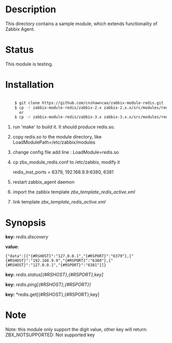 Description
===========

This directory contains a sample module, which extends functionality of Zabbix Agent. 

Status
======

This module is testing.

Installation
============

```bash

	$ git clone https://github.com/cnshawncao/zabbix-module-redis.git
	$ cp -r zabbix-module-redis/zabbix-2.x zabbix-2.x.x/src/modules/redis	# zabbix-2.x.x is zabbix version
	  or
	$ cp -r zabbix-module-redis/zabbix-3.x zabbix-3.x.x/src/modules/redis	# zabbix-3.x.x is zabbix version
```

1. run 'make' to build it. It should produce redis.so.

1. copy redis.so to the module directory, like LoadModulePath=/etc/zabbix/modules

1. change config file add line : LoadModule=redis.so

1. cp zbx_module_redis.conf to /etc/zabbix, modify it

    redis_inst_ports = 6379, 192.168.9.9:6380, 6381 

1. restart zabbix_agent daemon

1. import the zabbix template *zbx_template_redis_active.xml*

1. link template *zbx_template_redis_active.xml*

Synopsis
========

**key:** *redis.discovery*

**value:**

    {"data":[{"{#RSHOST}":"127.0.0.1","{#RSPORT}":"6379"},{"{#RSHOST}":"192.168.9.9","{#RSPORT}":"6380"},{"{#RSHOST}":"127.0.0.1","{#RSPORT}":"6381"}]}
    
**key:** *redis.status[{#RSHOST},{#RSPORT},key]*

**key:** *redis.ping[{#RSHOST},{#RSPORT}]*

**key:** *redis.get[{#RSHOST},{#RSPORT},key]

Note
===

Note: this module only support the digit value, other key will return: ZBX_NOTSUPPORTED: Not supported key
